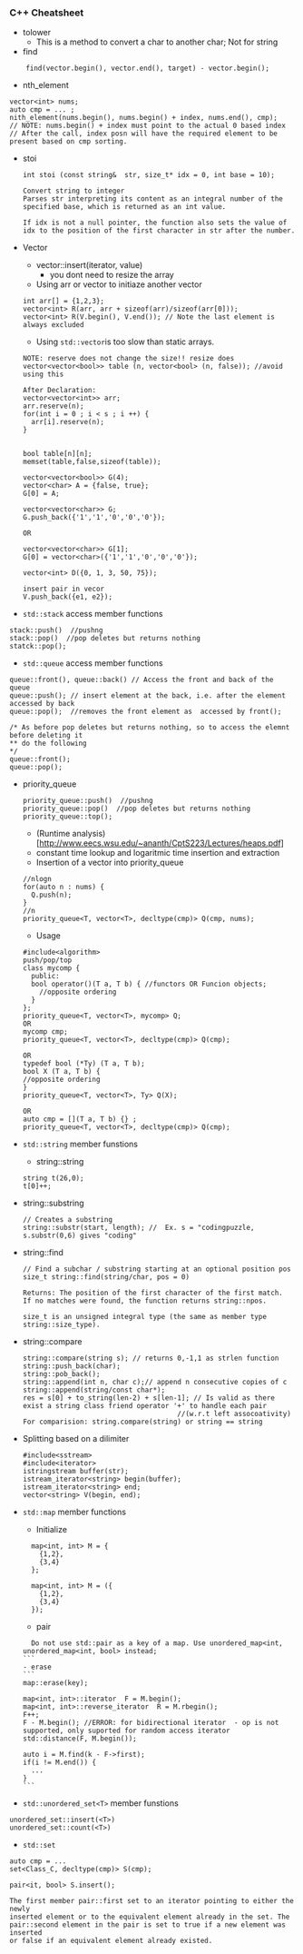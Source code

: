 ### C++ Cheatsheet

  - tolower
    - This is a method to convert a char to another char; Not for string  
  - find
  ```
     find(vector.begin(), vector.end(), target) - vector.begin();
  ```

  - nth_element
  ```
  vector<int> nums;
  auto cmp = ... ;
  nith_element(nums.begin(), nums.begin() + index, nums.end(), cmp);
  // NOTE: nums.begin() + index must point to the actual 0 based index
  // After the call, index posn will have the required element to be present based on cmp sorting.
  ```

  - stoi
    ```
    int stoi (const string&  str, size_t* idx = 0, int base = 10);

    Convert string to integer
    Parses str interpreting its content as an integral number of the specified base, which is returned as an int value.

    If idx is not a null pointer, the function also sets the value of idx to the position of the first character in str after the number.
    ```

  - Vector
    - vector::insert(iterator, value)
      - you dont need to resize the array
    - Using arr or vector to initiaze another vector
    ```
    int arr[] = {1,2,3};
    vector<int> R(arr, arr + sizeof(arr)/sizeof(arr[0]));
    vector<int> R(V.begin(), V.end()); // Note the last element is always excluded
    ```
    - Using ```std::vector```is too slow than static arrays.
    ```
    NOTE: reserve does not change the size!! resize does
    vector<vector<bool>> table (n, vector<bool> (n, false)); //avoid using this

    After Declaration:
    vector<vector<int>> arr;
    arr.reserve(n);
    for(int i = 0 ; i < s ; i ++) {
      arr[i].reserve(n);
    }


    bool table[n][n];
    memset(table,false,sizeof(table));

    vector<vector<bool>> G(4);
    vector<char> A = {false, true};
    G[0] = A;

    vector<vector<char>> G;
    G.push_back({'1','1','0','0','0'});

    OR

    vector<vector<char>> G[1];
    G[0] = vector<char>({'1','1','0','0','0'});

    vector<int> D({0, 1, 3, 50, 75});

    insert pair in vecor
    V.push_back({e1, e2});

    ```

  - ```std::stack``` access member functions
  ```
  stack::push()  //pushng
  stack::pop()  //pop deletes but returns nothing
  statck::pop();
  ```

  - ```std::queue```  access member functions

  ```
  queue::front(), queue::back() // Access the front and back of the queue
  queue::push(); // insert element at the back, i.e. after the element accessed by back
  queue::pop();  //removes the front element as  accessed by front();

  /* As before pop deletes but returns nothing, so to access the elemnt before deleting it
  ** do the following
  */
  queue::front();
  queue::pop();
  ```

  - priority_queue
    ```
    priority_queue::push()  //pushng
    priority_queue::pop()  //pop deletes but returns nothing
    priority_queue::top();
    ```
    - (Runtime analysis)[http://www.eecs.wsu.edu/~ananth/CptS223/Lectures/heaps.pdf]
    - constant time lookup and logaritmic time insertion and extraction
    - Insertion of a vector into priority_queue
     ```
     //nlogn
     for(auto n : nums) {
       Q.push(n);
     }
     //n
     priority_queue<T, vector<T>, decltype(cmp)> Q(cmp, nums);
     ```
    - Usage
    ```
    #include<algorithm>
    push/pop/top
    class mycomp {
      public:
      bool operator()(T a, T b) { //functors OR Funcion objects;
        //opposite ordering
      }
    };
    priority_queue<T, vector<T>, mycomp> Q;
    OR
    mycomp cmp;
    priority_queue<T, vector<T>, decltype(cmp)> Q(cmp);

    OR
    typedef bool (*Ty) (T a, T b);
    bool X (T a, T b) {
    //opposite ordering
    }
    priority_queue<T, vector<T>, Ty> Q(X);

    OR
    auto cmp = [](T a, T b) {} ;
    priority_queue<T, vector<T>, decltype(cmp)> Q(cmp);

    ```

  - ```std::string``` member funstions
    - string::string
    ```
    string t(26,0);
    t[0]++;

      ```
  - string::substring
    ```
    // Creates a substring
    string::substr(start, length); //  Ex. s = "codingpuzzle, s.substr(0,6) gives "coding"
    ```
  - string::find
    ```
    // Find a subchar / substring starting at an optional position pos
    size_t string::find(string/char, pos = 0)

    Returns: The position of the first character of the first match.
    If no matches were found, the function returns string::npos.

    size_t is an unsigned integral type (the same as member type string::size_type).
    ```
  - string::compare

    ```
    string::compare(string s); // returns 0,-1,1 as strlen function
    string::push_back(char);
    string::pob_back();
    string::append(int n, char c);// append n consecutive copies of c
    string::append(string/const char*);
    res = s[0] + to_string(len-2) + s[len-1]; // Is valid as there exist a string class friend operator '+' to handle each pair
                                          //(w.r.t left assocoativity)
    For comparision: string.compare(string) or string == string
     ```
  - Splitting based on a dilimiter
    ```
    #include<sstream>
    #include<iterator>
    istringstream buffer(str);
    istream_iterator<string> begin(buffer);
    istream_iterator<string> end;
    vector<string> V(begin, end);
    ```

  - ```std::map``` member functions
    - Initialize
    ```
      map<int, int> M = {
        {1,2},
        {3,4}
      };

      map<int, int> M = ({
        {1,2},
        {3,4}
      });
    ```

    - pair
    ````
      Do not use std::pair as a key of a map. Use unordered_map<int, unordered_map<int, bool> instead;
    ```
    - erase
    ```
    map::erase(key);

    map<int, int>::iterator  F = M.begin();
    map<int, int>::reverse_iterator  R = M.rbegin();
    F++;
    F - M.begin(); //ERROR: for bidirectional iterator  - op is not supported, only suported for random access iterator
    std::distance(F, M.begin());

    auto i = M.find(k - F->first);
    if(i != M.end()) {
      ...
    }
    ```

  - ```std::unordered_set<T>``` member funstions
  ```
  unordered_set::insert(<T>)
  unordered_set::count(<T>)
  ```

  - ```std::set```
  ```
  auto cmp = ...
  set<Class_C, decltype(cmp)> S(cmp);

  pair<it, bool> S.insert();

  The first member pair::first set to an iterator pointing to either the newly
  inserted element or to the equivalent element already in the set. The
  pair::second element in the pair is set to true if a new element was inserted
  or false if an equivalent element already existed.

  ```
